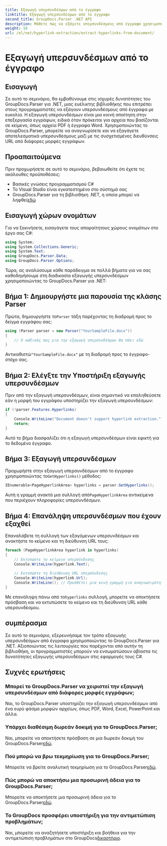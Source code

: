 ```yaml
---
title: Εξαγωγή υπερσυνδέσμων από το έγγραφο
linktitle: Εξαγωγή υπερσυνδέσμων από το έγγραφο
second_title: GroupDocs.Parser .NET API
description: Μάθετε πώς να εξάγετε υπερσυνδέσμους από έγγραφα χρησιμοποιώντας το GroupDocs.Parser για .NET. Βελτιώστε τις εφαρμογές σας C# με αυτόν τον απλό οδηγό.
weight: 10
url: /el/net/hyperlink-extraction/extract-hyperlinks-from-document/
---
```


# Εξαγωγή υπερσυνδέσμων από το έγγραφο

## Εισαγωγή
Σε αυτό το σεμινάριο, θα εμβαθύνουμε στις ισχυρές δυνατότητες του GroupDocs.Parser για .NET, μιας ευέλικτης βιβλιοθήκης που επιτρέπει στους προγραμματιστές να εξάγουν υπερσυνδέσμους από έγγραφα με ευκολία. Η εξαγωγή υπερσυνδέσμων είναι μια κοινή απαίτηση στην επεξεργασία εγγράφων, ειδικά όταν πρόκειται για αρχεία που βασίζονται σε κείμενο, όπως αρχεία PDF ή έγγραφα Word. Χρησιμοποιώντας το GroupDocs.Parser, μπορείτε να αναγνωρίσετε και να εξαγάγετε αποτελεσματικά υπερσυνδέσμους μαζί με τις συσχετισμένες διευθύνσεις URL από διάφορες μορφές εγγράφων.
## Προαπαιτούμενα
Πριν προχωρήσετε σε αυτό το σεμινάριο, βεβαιωθείτε ότι έχετε τις ακόλουθες προϋποθέσεις:
- Βασικές γνώσεις προγραμματισμού C#
- Το Visual Studio είναι εγκατεστημένο στο σύστημά σας
-  GroupDocs.Parser για τη βιβλιοθήκη .NET, η οποία μπορεί να ληφθεί[εδώ](https://releases.groupdocs.com/parser/net/)
## Εισαγωγή χώρων ονομάτων
Για να ξεκινήσετε, εισαγάγετε τους απαραίτητους χώρους ονομάτων στο έργο σας C#:
```csharp
using System;
using System.Collections.Generic;
using System.Text;
using GroupDocs.Parser.Data;
using GroupDocs.Parser.Options;
```

Τώρα, ας αναλύσουμε κάθε παράδειγμα σε πολλά βήματα για να σας καθοδηγήσουμε στη διαδικασία εξαγωγής υπερσυνδέσμων χρησιμοποιώντας το GroupDocs.Parser για .NET:
## Βήμα 1: Δημιουργήστε μια παρουσία της κλάσης Parser
 Πρώτα, δημιουργήστε το`Parser` τάξη παρέχοντας τη διαδρομή προς το δείγμα εγγράφου σας:
```csharp
using (Parser parser = new Parser("YourSampleFile.docx"))
{
    // Ο κώδικάς σας για την εξαγωγή υπερσυνδέσμων θα πάει εδώ
}
```
 Αντικαθιστώ`"YourSampleFile.docx"` με τη διαδρομή προς το έγγραφο-στόχο σας.
## Βήμα 2: Ελέγξτε την Υποστήριξη εξαγωγής υπερσυνδέσμων
Πριν από την εξαγωγή υπερσυνδέσμων, είναι σημαντικό να επαληθεύσετε εάν η μορφή του εγγράφου υποστηρίζει την εξαγωγή υπερσυνδέσμων:
```csharp
if (!parser.Features.Hyperlinks)
{
    Console.WriteLine("Document doesn't support hyperlink extraction.");
    return;
}
```
Αυτό το βήμα διασφαλίζει ότι η εξαγωγή υπερσυνδέσμων είναι εφικτή για το δεδομένο έγγραφο.
## Βήμα 3: Εξαγωγή υπερσυνδέσμων
 Προχωρήστε στην εξαγωγή υπερσυνδέσμων από το έγγραφο χρησιμοποιώντας το`GetHyperlinks()` μέθοδος:
```csharp
IEnumerable<PageHyperlinkArea> hyperlinks = parser.GetHyperlinks();
```
 Αυτή η γραμμή ανακτά μια συλλογή από`PageHyperlinkArea` αντικείμενα που περιέχουν πληροφορίες υπερσυνδέσμων.
## Βήμα 4: Επανάληψη υπερσυνδέσμων που έχουν εξαχθεί
Επαναλάβετε τη συλλογή των εξαγόμενων υπερσυνδέσμων και ανακτήστε το κείμενο και τη διεύθυνση URL τους:
```csharp
foreach (PageHyperlinkArea hyperlink in hyperlinks)
{
    // Εκτυπώστε το κείμενο υπερσύνδεσης
    Console.WriteLine(hyperlink.Text);
    
    // Εκτυπώστε τη διεύθυνση URL υπερσύνδεσης
    Console.WriteLine(hyperlink.Url);
    Console.WriteLine(); // Προσθέτει μια κενή γραμμή για αναγνωσιμότητα
}
```
Με επανάληψη πάνω από το`hyperlinks` συλλογή, μπορείτε να αποκτήσετε πρόσβαση και να εκτυπώσετε το κείμενο και τη διεύθυνση URL κάθε υπερσυνδέσμου.
## συμπέρασμα
Σε αυτό το σεμινάριο, εξερευνήσαμε τον τρόπο εξαγωγής υπερσυνδέσμων από έγγραφα χρησιμοποιώντας το GroupDocs.Parser για .NET. Αξιοποιώντας τις λειτουργίες που παρέχονται από αυτήν τη βιβλιοθήκη, οι προγραμματιστές μπορούν να ενσωματώσουν αβίαστα τις δυνατότητες εξαγωγής υπερσυνδέσμων στις εφαρμογές τους C#.

## Συχνές ερωτήσεις
### Μπορεί το GroupDocs.Parser να χειριστεί την εξαγωγή υπερσυνδέσμων από διάφορες μορφές εγγράφων;
Ναι, το GroupDocs.Parser υποστηρίζει την εξαγωγή υπερσυνδέσμων από ένα ευρύ φάσμα μορφών αρχείων, όπως PDF, Word, Excel, PowerPoint και άλλα.
### Υπάρχει διαθέσιμη δωρεάν δοκιμή για το GroupDocs.Parser;
 Ναι, μπορείτε να αποκτήσετε πρόσβαση σε μια δωρεάν δοκιμή του GroupDocs.Parser[εδώ](https://releases.groupdocs.com/).
### Πού μπορώ να βρω τεκμηρίωση για το GroupDocs.Parser;
 Μπορείτε να βρείτε αναλυτική τεκμηρίωση για το GroupDocs.Parser[εδώ](https://tutorials.groupdocs.com/parser/net/).
### Πώς μπορώ να αποκτήσω μια προσωρινή άδεια για το GroupDocs.Parser;
 Μπορείτε να αποκτήσετε μια προσωρινή άδεια για το GroupDocs.Parser[εδώ](https://purchase.groupdocs.com/temporary-license/).
### Το GroupDocs προσφέρει υποστήριξη για την αντιμετώπιση προβλημάτων;
 Ναι, μπορείτε να αναζητήσετε υποστήριξη και βοήθεια για την αντιμετώπιση προβλημάτων στο GroupDocs[δικαστήριο](https://forum.groupdocs.com/c/parser/17).